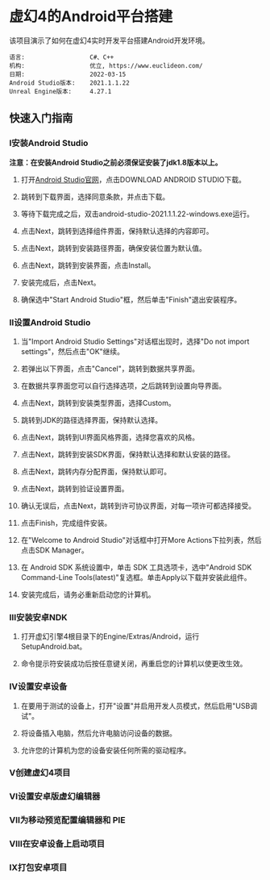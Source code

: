 # 虚幻4的Android平台搭建
该项目演示了如何在虚幻4实时开发平台搭建Android开发环境。

```
语言:                  C#、C++
机构:                  优立, https://www.euclideon.com/
日期:                  2022-03-15
Android Studio版本:    2021.1.1.22
Unreal Engine版本:     4.27.1
```

## 快速入门指南
### Ⅰ安装Android Studio
__注意：在安装Android Studio之前必须保证安装了jdk1.8版本以上。__
1. 打开[Android Studio官网](https://developer.android.google.cn/studio/)，点击DOWNLOAD ANDROID STUDIO下载。

2. 跳转到下载界面，选择同意条款，并点击下载。

3. 等待下载完成之后，双击android-studio-2021.1.1.22-windows.exe运行。

4. 点击Next，跳转到选择组件界面，保持默认选择的内容即可。

5. 点击Next，跳转到安装路径界面，确保安装位置为默认值。

6. 点击Next，跳转到安装界面，点击Install。

7. 安装完成后，点击Next。

8. 确保选中"Start Android Studio"框，然后单击"Finish"退出安装程序。

### Ⅱ设置Android Studio 
1. 当"Import Android Studio Settings"对话框出现时，选择"Do not import settings"，然后点击"OK"继续。

2. 若弹出以下界面，点击"Cancel"，跳转到数据共享界面。

3. 在数据共享界面您可以自行选择选项，之后跳转到设置向导界面。

4. 点击Next，跳转到安装类型界面，选择Custom。

5. 跳转到JDK的路径选择界面，保持默认选择。

6. 点击Next，跳转到UI界面风格界面，选择您喜欢的风格。

7. 点击Next，跳转到安装SDK界面，保持默认选择和默认安装的路径。

8. 点击Next，跳转内存分配界面，保持默认即可。

9. 点击Next，跳转到验证设置界面。

10. 确认无误后，点击Next，跳转到许可协议界面，对每一项许可都选择接受。

11. 点击Finish，完成组件安装。

12. 在"Welcome to Android Studio"对话框中打开More Actions下拉列表，然后点击SDK Manager。

13. 在 Android SDK 系统设置中，单击 SDK 工具选项卡，选中"Android SDK Command-Line Tools(latest)"复选框。单击Apply以下载并安装此组件。

14. 安装完成后，请务必重新启动您的计算机。

### Ⅲ安装安卓NDK
1. 打开虚幻引擎4根目录下的Engine/Extras/Android，运行SetupAndroid.bat。

2. 命令提示符安装成功后按任意键关闭，再重启您的计算机以使更改生效。

### Ⅳ设置安卓设备
1. 在要用于测试的设备上，打开"设置"并启用开发人员模式，然后启用"USB调试"。

2. 将设备插入电脑，然后允许电脑访问设备的数据。

3. 允许您的计算机为您的设备安装任何所需的驱动程序。

### Ⅴ创建虚幻4项目

### Ⅵ设置安卓版虚幻编辑器

### Ⅶ为移动预览配置编辑器和 PIE

### Ⅷ在安卓设备上启动项目

### Ⅸ打包安卓项目
